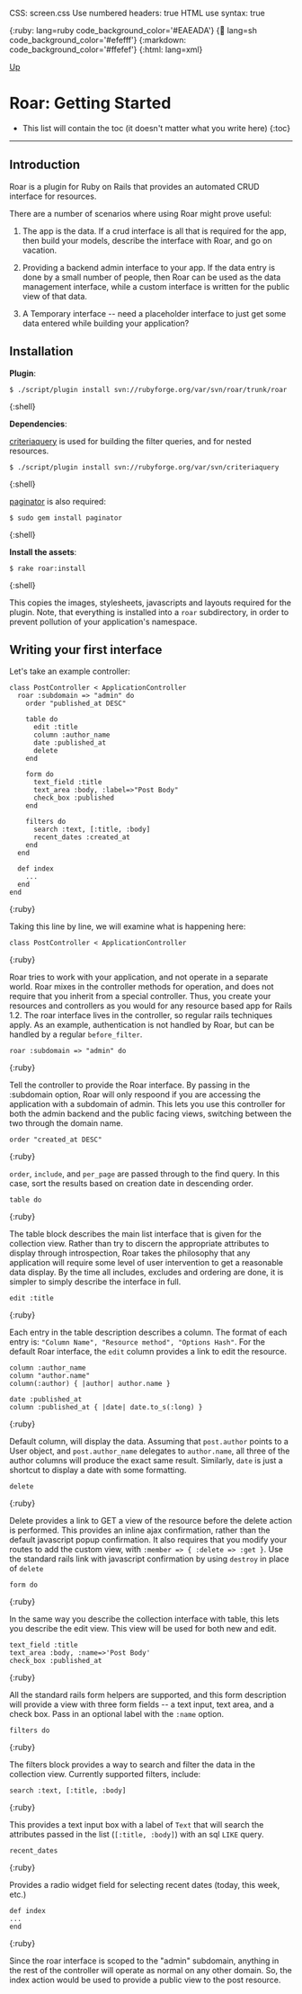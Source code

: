 CSS: screen.css
Use numbered headers: true
HTML use syntax: true

{:ruby:     lang=ruby code_background_color='#EAEADA'}
{:shell:    lang=sh code_background_color='#efefff'}
{:markdown: code_background_color='#ffefef'}
{:html:     lang=xml}

[Up](index.html)

Roar: Getting Started
=====================

* This list will contain the toc (it doesn't matter what you write here)
{:toc}

* * *
  
Introduction
------------

Roar is a plugin for Ruby on Rails that provides an automated CRUD interface for resources.  

There are a number of scenarios where using Roar might prove useful:

1. The app is the data.  If a crud interface is all that is required for the app, then build your models, describe the interface with Roar, and go on vacation.
  
2. Providing a backend admin interface to your app.  If the data entry is done by a small number of people, then Roar can be used as the data management interface, while a custom interface is written for the public view of that data.
  
3. A Temporary interface -- need a placeholder interface to just get some data entered while building your application?  
  

[Roar]:http://nanoware.com/roar/

Installation
------------

**Plugin**:

	$ ./script/plugin install svn://rubyforge.org/var/svn/roar/trunk/roar
{:shell}

**Dependencies**:

[criteriaquery](http://www.muermann.org/ruby/criteria_query/ "Criteria Query") is used for building the filter queries, and for nested resources.

	$ ./script/plugin install svn://rubyforge.org/var/svn/criteriaquery
{:shell}

[paginator](http://paginator.rubyforge.org/ "Paginator Gem") is also required:

	$ sudo gem install paginator
{:shell}

**Install the assets**:

	$ rake roar:install
{:shell}
    
This copies the images, stylesheets, javascripts and layouts required for the plugin.  Note, that everything is installed into a `roar` subdirectory, in order to prevent pollution of your application's namespace.



Writing your first interface
----------------------------

Let's take an example controller:

	class PostController < ApplicationController
	  roar :subdomain => "admin" do
	    order "published_at DESC"

	    table do
	      edit :title
	      column :author_name
	      date :published_at
	      delete
	    end

	    form do
	      text_field :title
	      text_area :body, :label=>"Post Body"
	      check_box :published
	    end

	    filters do
	      search :text, [:title, :body]
	      recent_dates :created_at
	    end
	  end

	  def index
	    ...
	  end
	end
{:ruby}

Taking this line by line, we will examine what is happening here:

	class PostController < ApplicationController
{:ruby}
    
Roar tries to work with your application, and not operate in a separate world.  Roar mixes in the controller methods for operation, and does not require that you inherit from a special controller.  Thus, you create your resources and controllers as you would for any resource based app for Rails 1.2.  The roar interface lives in the controller, so regular rails techniques apply.  As an example, authentication is not handled by Roar, but can be handled by a regular `before_filter`.  

	roar :subdomain => "admin" do
{:ruby}

    
Tell the controller to provide the Roar interface.  By passing in the :subdomain option, Roar will only respoond if you are accessing the application with a subdomain of admin.  This lets you use this controller for both the admin backend and the public facing views, switching between the two through the domain name.

	order "created_at DESC"
{:ruby}

`order`, `include`, and `per_page` are passed through to the find query.  In this case, sort the results based on creation date in descending order.

	table do
{:ruby}
    
The table block describes the main list interface that is given for the collection view.  Rather than try to discern the appropriate attributes to display through introspection, Roar takes the philosophy that any application will require some level of user intervention to get a reasonable data display.  By the time all includes, excludes and ordering are done, it is simpler to simply describe the interface in full.

	edit :title
{:ruby}
    
Each entry in the table description describes a column.  The format of each entry is: `"Column Name", "Resource method", "Options Hash"`.  For the default Roar interface, the `edit` column provides a link to edit the resource.

	column :author_name
	column "author.name"
	column(:author) { |author| author.name }
	
	date :published_at
	column :published_at { |date| date.to_s(:long) }
{:ruby}

Default column, will display the data.  Assuming that `post.author` points to a User object, and `post.author_name` delegates to `author.name`, all three of the author columns will produce the exact same result.  Similarly, `date` is just a shortcut to display a date with some formatting.

	delete
{:ruby}

Delete provides a link to GET a view of the resource before the delete action is performed.  This provides an inline ajax confirmation, rather than the default javascript popup confirmation.  It also requires that you modify your routes to add the custom view, with `:member => { :delete => :get }`.  Use the standard rails link with javascript confirmation by using `destroy` in place of `delete`

	form do
{:ruby}
    
In the same way you describe the collection interface with table, this lets you describe the edit view.  This view will be used for both new and edit.

	text_field :title
	text_area :body, :name=>'Post Body'
	check_box :published_at
{:ruby}

All the standard rails form helpers are supported, and this form description will provide a view with three form fields -- a text input, text area, and a check box.  Pass in an optional label with the `:name` option.

	filters do
{:ruby}

The filters block provides a way to search and filter the data in the collection view.  Currently supported filters, include:

	search :text, [:title, :body]
{:ruby}
    
This provides a text input box with a label of `Text` that will search the attributes passed in the list (`[:title, :body]`) with an sql `LIKE` query.

	recent_dates
{:ruby}
    
Provides a radio widget field for selecting recent dates (today, this week, etc.)

	def index
  	...	
	end
{:ruby}
    
Since the roar interface is scoped to the "admin" subdomain, anything in the rest of the controller will operate as normal on any other domain.  So, the index action would be used to provide a public view to the post resource.


    
